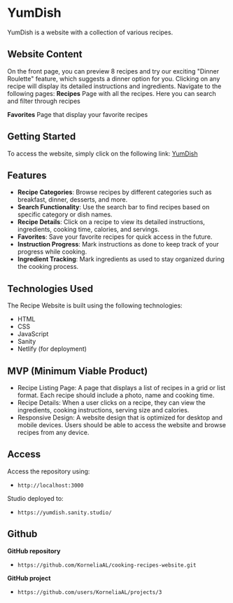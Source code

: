 # YumDish

YumDish is a website with a collection of various recipes. 

## Website Content 

On the front page, you can preview 8 recipes and try our exciting "Dinner Roulette" feature, which suggests a dinner option for you. Clicking on any recipe will display its detailed instructions and ingredients. Navigate to the following pages:
**Recipes** 
Page with all the recipes. Here you can search and filter through recipes

**Favorites**
Page that display your favorite recipes

## Getting Started

To access the website, simply click on the following link: [YumDish](https://yumdish.netlify.app/)

## Features

- **Recipe Categories**: Browse recipes by different categories such as breakfast, dinner, desserts, and more.
- **Search Functionality**: Use the search bar to find recipes based on specific category or dish names.
- **Recipe Details**: Click on a recipe to view its detailed instructions, ingredients, cooking time, calories, and servings.
- **Favorites**: Save your favorite recipes for quick access in the future.
- **Instruction Progress**: Mark instructions as done to keep track of your progress while cooking.
- **Ingredient Tracking**: Mark ingredients as used to stay organized during the cooking process.


## Technologies Used

The Recipe Website is built using the following technologies:

- HTML
- CSS
- JavaScript
- Sanity
- Netlify (for deployment)

## MVP (Minimum Viable Product)
- Recipe Listing Page: A page that displays a list of recipes in a grid or list format. Each recipe should include a photo, name and
cooking time. 
- Recipe Details: When a user clicks on a recipe, they can view the ingredients, cooking instructions, serving size and calories. 
- Responsive Design: A website design that is optimized for desktop and mobile devices. Users should be able to access the website and browse recipes from any device.

## Access 
Access the repository using:
- `http://localhost:3000`

Studio deployed to:
- `https://yumdish.sanity.studio/`

## Github
**GitHub repository**
- `https://github.com/KorneliaAL/cooking-recipes-website.git`

**GitHub project**
- `https://github.com/users/KorneliaAL/projects/3`


